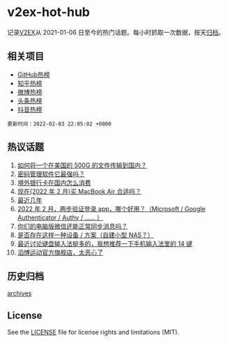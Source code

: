 # v2ex-hot-hub

 记录[V2EX](https://www.v2ex.com/)从 2021-01-06 日至今的热门话题。每小时抓取一次数据，按天[归档](archives)。
 
 ## 相关项目

- [GitHub热榜](https://github.com/snaildev/github-hot-hub)
- [知乎热榜](https://github.com/snaildev/zhihu-hot-hub)
- [微博热榜](https://github.com/snaildev/weibo-hot-hub)
- [头条热榜](https://github.com/snaildev/toutiao-hot-hub)
- [抖音热榜](https://github.com/snaildev/douyin-hot-hub)


 `更新时间：2022-02-03 22:05:02 +0800`

## 热议话题

1. [如何将一个在美国的 500G 的文件传输到国内？](https://www.v2ex.com/t/831705)
1. [密码管理软件它最强吗？](https://www.v2ex.com/t/831755)
1. [境外银行卡在国内怎么消费](https://www.v2ex.com/t/831758)
1. [现在(2022 年 2 月)买 MacBook Air 合适吗？](https://www.v2ex.com/t/831713)
1. [最近几年](https://www.v2ex.com/t/831756)
1. [2022 年 2 月，两步验证登录 app，哪个好用？（Microsoft / Google Authenticator / Authy / …… ）](https://www.v2ex.com/t/831772)
1. [你们的电脑版微信还能正常同步消息吗？](https://www.v2ex.com/t/831742)
1. [是否存在这样一种设备 / 方案（自建小型 NAS？）](https://www.v2ex.com/t/831783)
1. [最近讨论键盘输入法挺多的，我想推荐一下手机输入法里的 14 键](https://www.v2ex.com/t/831710)
1. [滔博运动官方旗舰店，太恶心了](https://www.v2ex.com/t/831782)

## 历史归档

[archives](archives)

## License

See the [LICENSE](LICENSE) file for license rights and limitations (MIT).

